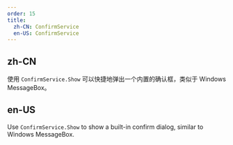 ```yaml
---
order: 15
title:
  zh-CN: ConfirmService
  en-US: ConfirmService
---
```


## zh-CN

使用 `ConfirmService.Show` 可以快捷地弹出一个内置的确认框，类似于 Windows MessageBox。

## en-US

Use `ConfirmService.Show` to show a built-in confirm dialog, similar to Windows MessageBox.

